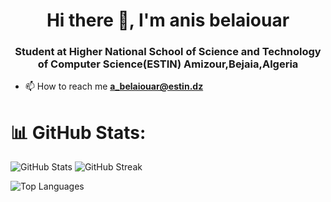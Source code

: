 <h1 align="center">Hi there 👋, I'm anis belaiouar</h1>
<h3 align="center">Student at Higher National School of Science and Technology of Computer Science(ESTIN) Amizour,Bejaia,Algeria</h3>


- 📫 How to reach me **a_belaiouar@estin.dz**



# 📊 GitHub Stats:
![GitHub Stats](https://github-readme-stats.vercel.app/api?username=anisbl&theme=dark&hide_border=false&include_all_commits=false&count_private=true)
![GitHub Streak](https://github-readme-streak-stats.herokuapp.com/?user=anisbl&theme=dark&hide_border=false)

![Top Languages](https://github-readme-stats.vercel.app/api/top-langs/?username=anisbl&theme=dark&hide_border=false&include_all_commits=true&count_private=true&layout=compact)
<!--
**anisbl/anisbl** is a ✨ _special_ ✨ repository because its `README.md` (this file) appears on your GitHub profile.

Here are some ideas to get you started:

- 🔭 I’m currently working on ...
- 🌱 I’m currently learning ...
- 👯 I’m looking to collaborate on ...
- 🤔 I’m looking for help with ...
- 💬 Ask me about ...
- 📫 How to reach me: ...
- 😄 Pronouns: ...
- ⚡ Fun fact: ...
-->
